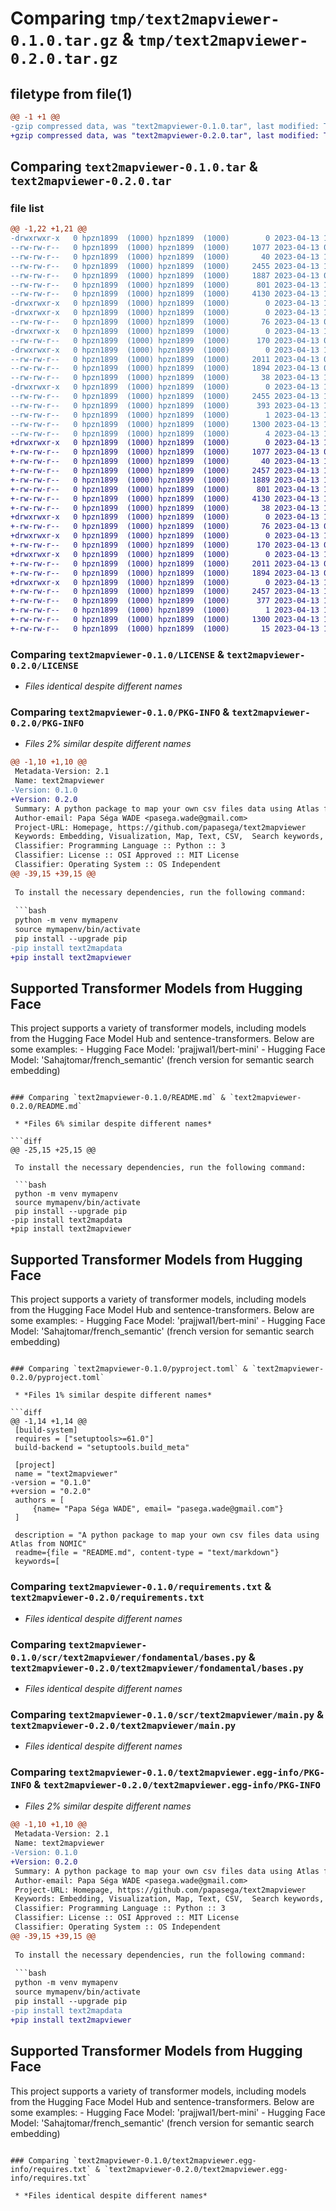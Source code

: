 # Comparing `tmp/text2mapviewer-0.1.0.tar.gz` & `tmp/text2mapviewer-0.2.0.tar.gz`

## filetype from file(1)

```diff
@@ -1 +1 @@
-gzip compressed data, was "text2mapviewer-0.1.0.tar", last modified: Thu Apr 13 11:51:10 2023, max compression
+gzip compressed data, was "text2mapviewer-0.2.0.tar", last modified: Thu Apr 13 12:38:26 2023, max compression
```

## Comparing `text2mapviewer-0.1.0.tar` & `text2mapviewer-0.2.0.tar`

### file list

```diff
@@ -1,22 +1,21 @@
-drwxrwxr-x   0 hpzn1899  (1000) hpzn1899  (1000)        0 2023-04-13 11:51:10.281214 text2mapviewer-0.1.0/
--rw-rw-r--   0 hpzn1899  (1000) hpzn1899  (1000)     1077 2023-04-13 08:39:45.000000 text2mapviewer-0.1.0/LICENSE
--rw-rw-r--   0 hpzn1899  (1000) hpzn1899  (1000)       40 2023-04-13 11:39:22.000000 text2mapviewer-0.1.0/MANIFEST.in
--rw-rw-r--   0 hpzn1899  (1000) hpzn1899  (1000)     2455 2023-04-13 11:51:10.281214 text2mapviewer-0.1.0/PKG-INFO
--rw-rw-r--   0 hpzn1899  (1000) hpzn1899  (1000)     1887 2023-04-13 08:53:29.000000 text2mapviewer-0.1.0/README.md
--rw-rw-r--   0 hpzn1899  (1000) hpzn1899  (1000)      801 2023-04-13 10:44:59.000000 text2mapviewer-0.1.0/pyproject.toml
--rw-rw-r--   0 hpzn1899  (1000) hpzn1899  (1000)     4130 2023-04-13 11:33:40.000000 text2mapviewer-0.1.0/requirements.txt
-drwxrwxr-x   0 hpzn1899  (1000) hpzn1899  (1000)        0 2023-04-13 11:51:10.277214 text2mapviewer-0.1.0/scr/
-drwxrwxr-x   0 hpzn1899  (1000) hpzn1899  (1000)        0 2023-04-13 11:51:10.277214 text2mapviewer-0.1.0/scr/text2mapviewer/
--rw-rw-r--   0 hpzn1899  (1000) hpzn1899  (1000)       76 2023-04-13 08:30:11.000000 text2mapviewer-0.1.0/scr/text2mapviewer/__init__.py
-drwxrwxr-x   0 hpzn1899  (1000) hpzn1899  (1000)        0 2023-04-13 11:51:10.277214 text2mapviewer-0.1.0/scr/text2mapviewer/examples/
--rw-rw-r--   0 hpzn1899  (1000) hpzn1899  (1000)      170 2023-04-13 08:39:45.000000 text2mapviewer-0.1.0/scr/text2mapviewer/examples/map_embedding.py
-drwxrwxr-x   0 hpzn1899  (1000) hpzn1899  (1000)        0 2023-04-13 11:51:10.277214 text2mapviewer-0.1.0/scr/text2mapviewer/fondamental/
--rw-rw-r--   0 hpzn1899  (1000) hpzn1899  (1000)     2011 2023-04-13 08:39:45.000000 text2mapviewer-0.1.0/scr/text2mapviewer/fondamental/bases.py
--rw-rw-r--   0 hpzn1899  (1000) hpzn1899  (1000)     1894 2023-04-13 08:39:45.000000 text2mapviewer-0.1.0/scr/text2mapviewer/main.py
--rw-rw-r--   0 hpzn1899  (1000) hpzn1899  (1000)       38 2023-04-13 11:51:10.281214 text2mapviewer-0.1.0/setup.cfg
-drwxrwxr-x   0 hpzn1899  (1000) hpzn1899  (1000)        0 2023-04-13 11:51:10.281214 text2mapviewer-0.1.0/text2mapviewer.egg-info/
--rw-rw-r--   0 hpzn1899  (1000) hpzn1899  (1000)     2455 2023-04-13 11:51:10.000000 text2mapviewer-0.1.0/text2mapviewer.egg-info/PKG-INFO
--rw-rw-r--   0 hpzn1899  (1000) hpzn1899  (1000)      393 2023-04-13 11:51:10.000000 text2mapviewer-0.1.0/text2mapviewer.egg-info/SOURCES.txt
--rw-rw-r--   0 hpzn1899  (1000) hpzn1899  (1000)        1 2023-04-13 11:51:10.000000 text2mapviewer-0.1.0/text2mapviewer.egg-info/dependency_links.txt
--rw-rw-r--   0 hpzn1899  (1000) hpzn1899  (1000)     1300 2023-04-13 11:51:10.000000 text2mapviewer-0.1.0/text2mapviewer.egg-info/requires.txt
--rw-rw-r--   0 hpzn1899  (1000) hpzn1899  (1000)        4 2023-04-13 11:51:10.000000 text2mapviewer-0.1.0/text2mapviewer.egg-info/top_level.txt
+drwxrwxr-x   0 hpzn1899  (1000) hpzn1899  (1000)        0 2023-04-13 12:38:26.374601 text2mapviewer-0.2.0/
+-rw-rw-r--   0 hpzn1899  (1000) hpzn1899  (1000)     1077 2023-04-13 08:39:45.000000 text2mapviewer-0.2.0/LICENSE
+-rw-rw-r--   0 hpzn1899  (1000) hpzn1899  (1000)       40 2023-04-13 11:39:22.000000 text2mapviewer-0.2.0/MANIFEST.in
+-rw-rw-r--   0 hpzn1899  (1000) hpzn1899  (1000)     2457 2023-04-13 12:38:26.374601 text2mapviewer-0.2.0/PKG-INFO
+-rw-rw-r--   0 hpzn1899  (1000) hpzn1899  (1000)     1889 2023-04-13 12:35:34.000000 text2mapviewer-0.2.0/README.md
+-rw-rw-r--   0 hpzn1899  (1000) hpzn1899  (1000)      801 2023-04-13 12:35:47.000000 text2mapviewer-0.2.0/pyproject.toml
+-rw-rw-r--   0 hpzn1899  (1000) hpzn1899  (1000)     4130 2023-04-13 11:33:40.000000 text2mapviewer-0.2.0/requirements.txt
+-rw-rw-r--   0 hpzn1899  (1000) hpzn1899  (1000)       38 2023-04-13 12:38:26.374601 text2mapviewer-0.2.0/setup.cfg
+drwxrwxr-x   0 hpzn1899  (1000) hpzn1899  (1000)        0 2023-04-13 12:38:26.370601 text2mapviewer-0.2.0/text2mapviewer/
+-rw-rw-r--   0 hpzn1899  (1000) hpzn1899  (1000)       76 2023-04-13 08:30:11.000000 text2mapviewer-0.2.0/text2mapviewer/__init__.py
+drwxrwxr-x   0 hpzn1899  (1000) hpzn1899  (1000)        0 2023-04-13 12:38:26.374601 text2mapviewer-0.2.0/text2mapviewer/examples/
+-rw-rw-r--   0 hpzn1899  (1000) hpzn1899  (1000)      170 2023-04-13 08:39:45.000000 text2mapviewer-0.2.0/text2mapviewer/examples/map_embedding.py
+drwxrwxr-x   0 hpzn1899  (1000) hpzn1899  (1000)        0 2023-04-13 12:38:26.374601 text2mapviewer-0.2.0/text2mapviewer/fondamental/
+-rw-rw-r--   0 hpzn1899  (1000) hpzn1899  (1000)     2011 2023-04-13 08:39:45.000000 text2mapviewer-0.2.0/text2mapviewer/fondamental/bases.py
+-rw-rw-r--   0 hpzn1899  (1000) hpzn1899  (1000)     1894 2023-04-13 08:39:45.000000 text2mapviewer-0.2.0/text2mapviewer/main.py
+drwxrwxr-x   0 hpzn1899  (1000) hpzn1899  (1000)        0 2023-04-13 12:38:26.374601 text2mapviewer-0.2.0/text2mapviewer.egg-info/
+-rw-rw-r--   0 hpzn1899  (1000) hpzn1899  (1000)     2457 2023-04-13 12:38:26.000000 text2mapviewer-0.2.0/text2mapviewer.egg-info/PKG-INFO
+-rw-rw-r--   0 hpzn1899  (1000) hpzn1899  (1000)      377 2023-04-13 12:38:26.000000 text2mapviewer-0.2.0/text2mapviewer.egg-info/SOURCES.txt
+-rw-rw-r--   0 hpzn1899  (1000) hpzn1899  (1000)        1 2023-04-13 12:38:26.000000 text2mapviewer-0.2.0/text2mapviewer.egg-info/dependency_links.txt
+-rw-rw-r--   0 hpzn1899  (1000) hpzn1899  (1000)     1300 2023-04-13 12:38:26.000000 text2mapviewer-0.2.0/text2mapviewer.egg-info/requires.txt
+-rw-rw-r--   0 hpzn1899  (1000) hpzn1899  (1000)       15 2023-04-13 12:38:26.000000 text2mapviewer-0.2.0/text2mapviewer.egg-info/top_level.txt
```

### Comparing `text2mapviewer-0.1.0/LICENSE` & `text2mapviewer-0.2.0/LICENSE`

 * *Files identical despite different names*

### Comparing `text2mapviewer-0.1.0/PKG-INFO` & `text2mapviewer-0.2.0/PKG-INFO`

 * *Files 2% similar despite different names*

```diff
@@ -1,10 +1,10 @@
 Metadata-Version: 2.1
 Name: text2mapviewer
-Version: 0.1.0
+Version: 0.2.0
 Summary: A python package to map your own csv files data using Atlas from NOMIC
 Author-email: Papa Séga WADE <pasega.wade@gmail.com>
 Project-URL: Homepage, https://github.com/papasega/text2mapviewer
 Keywords: Embedding, Visualization, Map, Text, CSV,  Search keywords, Dynamic
 Classifier: Programming Language :: Python :: 3
 Classifier: License :: OSI Approved :: MIT License
 Classifier: Operating System :: OS Independent
@@ -39,15 +39,15 @@
 
 To install the necessary dependencies, run the following command:
 
 ```bash
 python -m venv mymapenv 
 source mymapenv/bin/activate
 pip install --upgrade pip 
-pip install text2mapdata
+pip install text2mapviewer
 ```
 
 ## Supported Transformer Models from Hugging Face 
 
 This project supports a variety of transformer models, including models from the Hugging Face Model Hub and sentence-transformers. Below are some examples:
     - Hugging Face Model: 'prajjwal1/bert-mini'
     - Hugging Face Model: 'Sahajtomar/french_semantic'  (french version for semantic search embedding)
```

### Comparing `text2mapviewer-0.1.0/README.md` & `text2mapviewer-0.2.0/README.md`

 * *Files 6% similar despite different names*

```diff
@@ -25,15 +25,15 @@
 
 To install the necessary dependencies, run the following command:
 
 ```bash
 python -m venv mymapenv 
 source mymapenv/bin/activate
 pip install --upgrade pip 
-pip install text2mapdata
+pip install text2mapviewer
 ```
 
 ## Supported Transformer Models from Hugging Face 
 
 This project supports a variety of transformer models, including models from the Hugging Face Model Hub and sentence-transformers. Below are some examples:
     - Hugging Face Model: 'prajjwal1/bert-mini'
     - Hugging Face Model: 'Sahajtomar/french_semantic'  (french version for semantic search embedding)
```

### Comparing `text2mapviewer-0.1.0/pyproject.toml` & `text2mapviewer-0.2.0/pyproject.toml`

 * *Files 1% similar despite different names*

```diff
@@ -1,14 +1,14 @@
 [build-system]
 requires = ["setuptools>=61.0"]
 build-backend = "setuptools.build_meta"
 
 [project]
 name = "text2mapviewer"
-version = "0.1.0"
+version = "0.2.0"
 authors = [
     {name= "Papa Séga WADE", email= "pasega.wade@gmail.com"}
 ]
 
 description = "A python package to map your own csv files data using Atlas from NOMIC"
 readme={file = "README.md", content-type = "text/markdown"} 
 keywords=[
```

### Comparing `text2mapviewer-0.1.0/requirements.txt` & `text2mapviewer-0.2.0/requirements.txt`

 * *Files identical despite different names*

### Comparing `text2mapviewer-0.1.0/scr/text2mapviewer/fondamental/bases.py` & `text2mapviewer-0.2.0/text2mapviewer/fondamental/bases.py`

 * *Files identical despite different names*

### Comparing `text2mapviewer-0.1.0/scr/text2mapviewer/main.py` & `text2mapviewer-0.2.0/text2mapviewer/main.py`

 * *Files identical despite different names*

### Comparing `text2mapviewer-0.1.0/text2mapviewer.egg-info/PKG-INFO` & `text2mapviewer-0.2.0/text2mapviewer.egg-info/PKG-INFO`

 * *Files 2% similar despite different names*

```diff
@@ -1,10 +1,10 @@
 Metadata-Version: 2.1
 Name: text2mapviewer
-Version: 0.1.0
+Version: 0.2.0
 Summary: A python package to map your own csv files data using Atlas from NOMIC
 Author-email: Papa Séga WADE <pasega.wade@gmail.com>
 Project-URL: Homepage, https://github.com/papasega/text2mapviewer
 Keywords: Embedding, Visualization, Map, Text, CSV,  Search keywords, Dynamic
 Classifier: Programming Language :: Python :: 3
 Classifier: License :: OSI Approved :: MIT License
 Classifier: Operating System :: OS Independent
@@ -39,15 +39,15 @@
 
 To install the necessary dependencies, run the following command:
 
 ```bash
 python -m venv mymapenv 
 source mymapenv/bin/activate
 pip install --upgrade pip 
-pip install text2mapdata
+pip install text2mapviewer
 ```
 
 ## Supported Transformer Models from Hugging Face 
 
 This project supports a variety of transformer models, including models from the Hugging Face Model Hub and sentence-transformers. Below are some examples:
     - Hugging Face Model: 'prajjwal1/bert-mini'
     - Hugging Face Model: 'Sahajtomar/french_semantic'  (french version for semantic search embedding)
```

### Comparing `text2mapviewer-0.1.0/text2mapviewer.egg-info/requires.txt` & `text2mapviewer-0.2.0/text2mapviewer.egg-info/requires.txt`

 * *Files identical despite different names*

